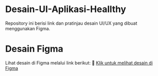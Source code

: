 # Desain-UI-Aplikasi-Heallthy
Repository ini berisi link dan pratinjau desain UI/UX yang dibuat menggunakan Figma.

# Desain Figma

Lihat desain di Figma melalui link berikut: 
🔗 [Klik untuk melihat desain di Figma]([https://www.figma.com/design/MeX4I1lIdO91TN5Q7JSAURR/UAS-DESAIN-UI-UX?t=3LutFTDauuhrzR2Z-1](https://www.figma.com/design/MeX41IldO9ITN5Q7JSAURR/UAS-DESAIN-UI-UX?node-id=0-1&t=u8Y4cDwyTQWdxW12-1))

